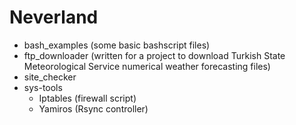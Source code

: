 Neverland
=========

- bash_examples (some basic bashscript files)
- ftp_downloader (written for a project to download Turkish State Meteorological Service numerical weather forecasting files)
- site_checker
- sys-tools
  - Iptables (firewall script)
  - Yamiros (Rsync controller)

